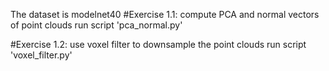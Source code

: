 The dataset is modelnet40
#Exercise 1.1: compute PCA and normal vectors of point clouds
run script 'pca_normal.py'

#Exercise 1.2: use voxel filter to downsample the point clouds
run script 'voxel_filter.py'
